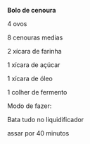 **Bolo de cenoura**

4 ovos

8 cenouras medias

2 xícara de farinha

1 xícara de açúcar

1 xícara de óleo

1 colher de fermento



Modo de fazer:

Bata tudo no liquidificador

assar por 40 minutos

